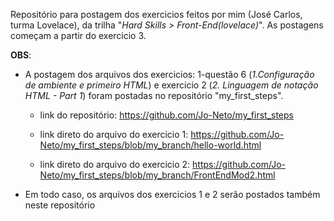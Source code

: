 
Repositório para postagem dos exercicios feitos por mim (José Carlos, turma Lovelace), da trilha "*Hard Skills > Front-End(lovelace)*". As postagens começam a partir do exercicio 3.

**OBS**: 

- A postagem dos arquivos dos exercicios: 1-questão 6 (*1.Configuração de ambiente e primeiro HTML*) e exercicio 2 (*2. Linguagem de notação HTML - Part 1*) foram postadas no repositório "my_first_steps".
    
    - link do repositório: https://github.com/Jo-Neto/my_first_steps

    - link direto do arquivo do exercicio 1: https://github.com/Jo-Neto/my_first_steps/blob/my_branch/hello-world.html

    - link direto do arquivo do exercicio 2: https://github.com/Jo-Neto/my_first_steps/blob/my_branch/FrontEndMod2.html

- Em todo caso, os arquivos dos exercicios 1 e 2 serão postados também neste repositório